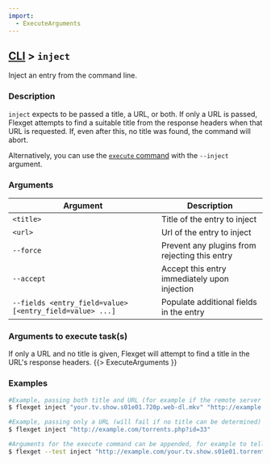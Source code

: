 ```yaml
---
import:
  - ExecuteArguments
---
```


## [CLI](/CLI) > `inject`
Inject an entry from the command line.

### Description
`inject` expects to be passed a title, a URL, or both. If only a URL is passed, Flexget attempts to find a suitable title from the response headers when that URL is requested. If, even after this, no title was found, the command will abort.

Alternatively, you can use the [`execute` command](/CLI/execute) with the `--inject` argument.

### Arguments
| Argument | Description |
| --- | --- |
| `<title>` | Title of the entry to inject |
| `<url>` | Url of the entry to inject |
| `--force` | Prevent any plugins from rejecting this entry |
| `--accept` | Accept this entry immediately upon injection
| `--fields <entry_field=value> [<entry_field=value> ...]` | Populate additional fields in the entry |

### Arguments to execute task(s)
If only a URL and no title is given, Flexget will attempt to find a title in the URL's response headers.
{{> ExecuteArguments }}

### Examples
```bash
#Example, passing both title and URL (for example if the remote server doesn’t return a filename in its response headers)
$ flexget inject "your.tv.show.s01e01.720p.web-dl.mkv" "http://example.com/torrents.php?id=33"

#Example, passing only a URL (will fail if no title can be determined)
$ flexget inject "http://example.com/torrents.php?id=33"

#Arguments for the execute command can be appended, for example to tell a particular task to run with the injected entry
$ flexget --test inject "http://example.com/your.tv.show.s01e01.torrent" --tasks yourtask --dump
```